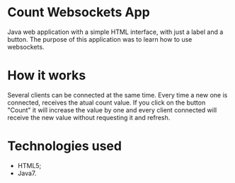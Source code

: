 # Count Websockets App
Java web application with a simple HTML interface, with just a label and a button.
The purpose of this application was to learn how to use websockets.

# How it works
Several clients can be connected at the same time. Every time a new one is connected, receives the atual count value.
If you click on the button "Count" it will increase the value by one and every client connected will receive the new value without requesting it and refresh.

# Technologies used
- HTML5;
- Java7.
